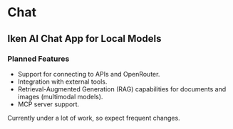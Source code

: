 # Chat

## Iken AI Chat App for Local Models

### Planned Features

- Support for connecting to APIs and OpenRouter.
- Integration with external tools.
- Retrieval-Augmented Generation (RAG) capabilities for documents and images (multimodal models).
- MCP server support.


Currently under a lot of work, so expect frequent changes.